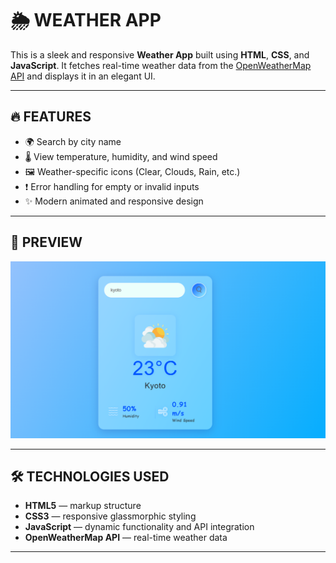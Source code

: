 # 🌦️ WEATHER APP

This is a sleek and responsive **Weather App** built using **HTML**, **CSS**, and **JavaScript**. It fetches real-time weather data from the [OpenWeatherMap API](https://openweathermap.org/api) and displays it in an elegant UI.

---

## 🔥 FEATURES

- 🌍 Search by city name
- 🌡️ View temperature, humidity, and wind speed
- 🖼️ Weather-specific icons (Clear, Clouds, Rain, etc.)
- ❗ Error handling for empty or invalid inputs
- ✨ Modern animated and responsive design

---

## 📸 PREVIEW

![ALT-TEXT](image.png)

---

## 🛠️ TECHNOLOGIES USED

- **HTML5** — markup structure  
- **CSS3** — responsive glassmorphic styling  
- **JavaScript** — dynamic functionality and API integration  
- **OpenWeatherMap API** — real-time weather data

---


